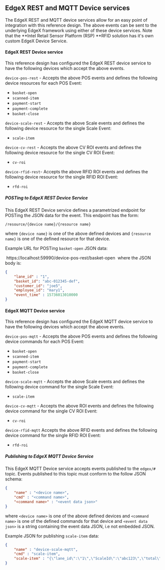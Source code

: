 ## EdgeX REST and MQTT Device services

The EdgeX REST and MQTT device services allow for an easy point of integration with this reference design. The above events can be sent to the underlying EdgeX framework using either of these device services. Note that the **Intel Retail Sensor Platform (RSP) **RFID solution has it's own custom EdgeX Device Service. 

#### EdgeX REST Device service

This reference design has configured the EdgeX REST device service to have the following devices which accept the above events.  

`device-pos-rest` - Accepts the above POS events and defines the following device resources for each POS Event:

- `basket-open`
- `scanned-item`
- `payment-start`
- `payment-complete`
- `basket-close`

`device-scale-rest` - Accepts the above Scale events and defines the following device resource for the single Scale Event:

- `scale-item`

`device-cv-rest` - Accepts the above CV ROI events and defines the following device resource for the single CV ROI Event:

- `cv-roi`

`device-rfid-rest`- Accepts the above RFID ROI events and defines the following device resource for the single RFID ROI Event:

- `rfd-roi`

##### POSTing to EdgeX REST Device Service

This EdgeX REST Device service defines a parametrized endpoint for POSTing the JSON data for the event. This endpoint has the form:
``` text
/resource/{device name}/{resource name}
```

where `{device name}` is one of the above defined devices 
and `{resource name}` is one of the defined resource for that device.

Example URL for POSTing `basket-open` JSON data:

​	https://localhost:59990/device-pos-rest/basket-open
​	where the JSON body is:

``` json
{
	"lane_id" : "1",
	"basket_id": "abc-012345-def",
	"customer_id": "joe5",
	"employee_id": "mary1",
    "event_time" : 15736013010000
}
```

#### EdgeX MQTT Device service

This reference design has configured the EdgeX MQTT device service to have the following devices which accept the above events.

`device-pos-mqtt` - Accepts the above POS events and defines the following device commands for each POS Event:

- `basket-open`
- `scanned-item`
- `payment-start`
- `payment-complete`
- `basket-close`

`device-scale-mqtt` - Accepts the above Scale events and defines the following device command for the single Scale Event:

- `scale-item`

`device-cv-mqtt` - Accepts the above ROI events and defines the following device command for the single CV ROI Event:

- `cv-roi`

`device-rfid-mqtt` Accepts the above RFID events and defines the following device command for the single RFID ROI Event:

- `rfd-roi`

##### Publishing to EdgeX MQTT Device Service

This EdgeX MQTT Device service accepts events published to the `edgex/#` topic. Events published to this topic must conform to the follow JSON schema:

``` json
{
	"name" : "<device name>",
    "cmd" : "<command name>",
    "<command name>" : "<event data json>"
}
```

where `<device name>` is one of the above defined devices 
and `<command name>` is one of the defined commands for that device
and `<event data json>` is a string containing the event data JSON, i.e not embedded JSON.

Example JSON for publishing `scale-item` data:

``` json
{
	"name" : "device-scale-mqtt",
    "cmd" : "scale-item",
    "scale-item" : "{\"lane_id\":\"1\",\"ScaleId\":\"abc123\",\"total\":3.25, 		                          \"delta\":1.15,\"units\":\"lbs\",\"event_time\":15736013940000}"
}
```
